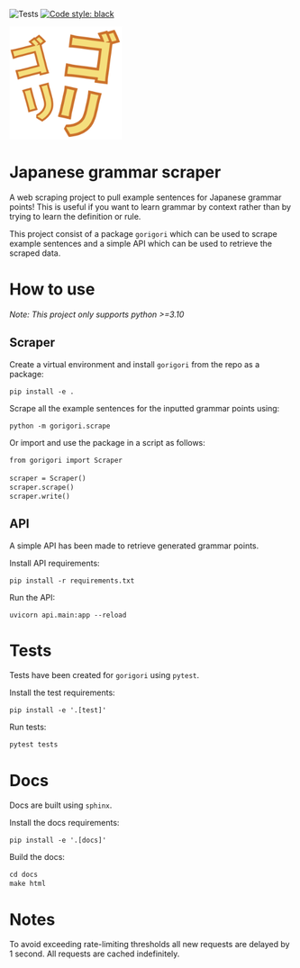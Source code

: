 ![Tests](https://github.com/spandanna/japanese-grammar-scraper/actions/workflows/test.yml/badge.svg) [![Code style: black](https://img.shields.io/badge/code%20style-black-000000.svg)](https://github.com/psf/black)

<img src="./docs/source/_static/logo.png" width="200" height="200" />

# Japanese grammar scraper

A web scraping project to pull example sentences for Japanese grammar points! This is useful if you want to learn grammar by context rather than by trying to learn the definition or rule. 

This project consist of a package `gorigori` which can be used to scrape example sentences and a simple API which can be used to retrieve the scraped data.


# How to use

*Note: This project only supports python >=3.10*

## Scraper

Create a virtual environment and install `gorigori` from the repo as a package:

    pip install -e .

Scrape all the example sentences for the inputted grammar points using: 

    python -m gorigori.scrape

Or import and use the package in a script as follows:

    from gorigori import Scraper

    scraper = Scraper()
    scraper.scrape()
    scraper.write()

## API

A simple API has been made to retrieve generated grammar points.

Install API requirements:

    pip install -r requirements.txt

Run the API:

    uvicorn api.main:app --reload

# Tests

Tests have been created for `gorigori` using `pytest`. 

Install the test requirements:

    pip install -e '.[test]'

Run tests:

    pytest tests

# Docs

Docs are built using `sphinx`.

Install the docs requirements:

    pip install -e '.[docs]'

Build the docs:

    cd docs
    make html


# Notes

To avoid exceeding rate-limiting thresholds all new requests are delayed by 1 second. All requests are cached indefinitely.


